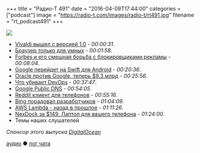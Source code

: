 +++
title = "Радио-Т 491"
date = "2016-04-09T17:44:00"
categories = ["podcast"]
image = "https://radio-t.com/images/radio-t/rt491.jpg"
filename = "rt_podcast491"
+++

![](https://radio-t.com/images/radio-t/rt491.jpg)

- [Vivaldi вышел с версией 1.0](http://thenextweb.com/apps/2016/04/06/vivaldis-browser/) - *00:00:31*.
- [Браузер только для умных](http://www.cnet.com/news/vivaldi-web-browser-for-power-users-who-think-chrome-is-for-dummies/) - *00:01:58*.
- [Forbes и его смешная борьба с блокировщиками рекламы](https://www.techdirt.com/articles/20160111/05574633295/forbes-site-after-begging-you-turn-off-adblocker-serves-up-steaming-pile-malware-ads.shtml) - *00:08:04*.
- [Google перейдет на Swift для Android](http://9to5google.com/2016/04/08/google-considering-swift-android/) - *00:20:36*.
- [Oracle против Google, теперь $9.3 млрд](http://www.theregister.co.uk/2016/03/28/oracle_google_damages_social_media/) - *00:25:56*.
- [Что убивает DevOps](http://techcrunch.com/2016/04/07/devops-is-dead-long-live-devops/) - *00:37:47*.
- [Google Public DNS](https://dns.google.com/) - *00:54:05*.
- [Reddit клиент для телефонов](http://thenextweb.com/apps/2016/04/09/reddit-app-official-app-store/) - *00:55:16*.
- [Bing порадовал разработчиков](http://thenextweb.com/dd/2016/04/08/bing-just-became-best-search-engine-developers/) - *01:04:09*.
- [AWS Lambda - назад в прошлое](http://it20.info/2016/04/aws-lambda-a-few-years-of-advancement-and-we-are-back-to-stored-procedures/) - *01:11:26*.
- [NexDock за $149. Лаптоп для вашего телефона](http://venturebeat.com/2016/04/08/nexdock-the-149-laptop-shell-passes-300000-funding-goal/) - *01:24:00*.
- Темы наших слушателей

_Спонсор этого выпуска [DigitalOcean](https://www.digitalocean.com)_

[аудио](http://cdn.radio-t.com/rt_podcast491.mp3) ● [лог чата](http://chat.radio-t.com/logs/radio-t-491.html)
<audio src="http://cdn.radio-t.com/rt_podcast491.mp3" preload="none"></audio>

